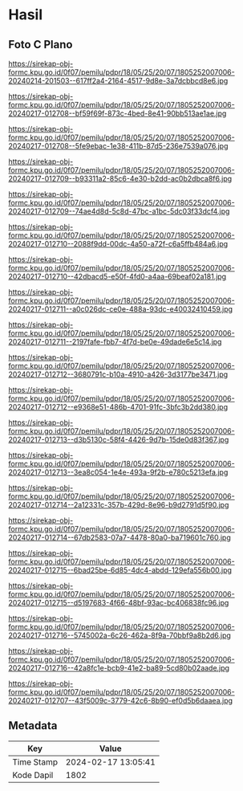 # Hasil

## Foto C Plano

https://sirekap-obj-formc.kpu.go.id/0f07/pemilu/pdpr/18/05/25/20/07/1805252007006-20240214-201503--617ff2a4-2164-4517-9d8e-3a7dcbbcd8e6.jpg

https://sirekap-obj-formc.kpu.go.id/0f07/pemilu/pdpr/18/05/25/20/07/1805252007006-20240217-012708--bf59f69f-873c-4bed-8e41-90bb513ae1ae.jpg

https://sirekap-obj-formc.kpu.go.id/0f07/pemilu/pdpr/18/05/25/20/07/1805252007006-20240217-012708--5fe9ebac-1e38-411b-87d5-236e7539a076.jpg

https://sirekap-obj-formc.kpu.go.id/0f07/pemilu/pdpr/18/05/25/20/07/1805252007006-20240217-012709--b93311a2-85c6-4e30-b2dd-ac0b2dbca8f6.jpg

https://sirekap-obj-formc.kpu.go.id/0f07/pemilu/pdpr/18/05/25/20/07/1805252007006-20240217-012709--74ae4d8d-5c8d-47bc-a1bc-5dc03f33dcf4.jpg

https://sirekap-obj-formc.kpu.go.id/0f07/pemilu/pdpr/18/05/25/20/07/1805252007006-20240217-012710--2088f9dd-00dc-4a50-a72f-c6a5ffb484a6.jpg

https://sirekap-obj-formc.kpu.go.id/0f07/pemilu/pdpr/18/05/25/20/07/1805252007006-20240217-012710--42dbacd5-e50f-4fd0-a4aa-69beaf02a181.jpg

https://sirekap-obj-formc.kpu.go.id/0f07/pemilu/pdpr/18/05/25/20/07/1805252007006-20240217-012711--a0c026dc-ce0e-488a-93dc-e40032410459.jpg

https://sirekap-obj-formc.kpu.go.id/0f07/pemilu/pdpr/18/05/25/20/07/1805252007006-20240217-012711--2197fafe-fbb7-4f7d-be0e-49dade6e5c14.jpg

https://sirekap-obj-formc.kpu.go.id/0f07/pemilu/pdpr/18/05/25/20/07/1805252007006-20240217-012712--3680791c-b10a-4910-a426-3d3177be3471.jpg

https://sirekap-obj-formc.kpu.go.id/0f07/pemilu/pdpr/18/05/25/20/07/1805252007006-20240217-012712--e9368e51-486b-4701-91fc-3bfc3b2dd380.jpg

https://sirekap-obj-formc.kpu.go.id/0f07/pemilu/pdpr/18/05/25/20/07/1805252007006-20240217-012713--d3b5130c-58f4-4426-9d7b-15de0d83f367.jpg

https://sirekap-obj-formc.kpu.go.id/0f07/pemilu/pdpr/18/05/25/20/07/1805252007006-20240217-012713--3ea8c054-1e4e-493a-9f2b-e780c5213efa.jpg

https://sirekap-obj-formc.kpu.go.id/0f07/pemilu/pdpr/18/05/25/20/07/1805252007006-20240217-012714--2a12331c-357b-429d-8e96-b9d2791d5f90.jpg

https://sirekap-obj-formc.kpu.go.id/0f07/pemilu/pdpr/18/05/25/20/07/1805252007006-20240217-012714--67db2583-07a7-4478-80a0-ba719601c760.jpg

https://sirekap-obj-formc.kpu.go.id/0f07/pemilu/pdpr/18/05/25/20/07/1805252007006-20240217-012715--6bad25be-6d85-4dc4-abdd-129efa556b00.jpg

https://sirekap-obj-formc.kpu.go.id/0f07/pemilu/pdpr/18/05/25/20/07/1805252007006-20240217-012715--d5197683-4f66-48bf-93ac-bc406838fc96.jpg

https://sirekap-obj-formc.kpu.go.id/0f07/pemilu/pdpr/18/05/25/20/07/1805252007006-20240217-012716--5745002a-6c26-462a-8f9a-70bbf9a8b2d6.jpg

https://sirekap-obj-formc.kpu.go.id/0f07/pemilu/pdpr/18/05/25/20/07/1805252007006-20240217-012716--42a8fc1e-bcb9-41e2-ba89-5cd80b02aade.jpg

https://sirekap-obj-formc.kpu.go.id/0f07/pemilu/pdpr/18/05/25/20/07/1805252007006-20240217-012707--43f5009c-3779-42c6-8b90-ef0d5b6daaea.jpg


## Metadata

| Key        | Value               |
| ---------- | ------------------- |
| Time Stamp | 2024-02-17 13:05:41 |
| Kode Dapil | 1802                |



